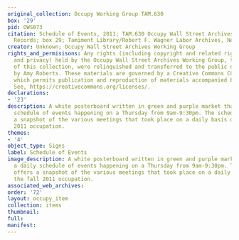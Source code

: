 ```yaml
---
original_collection: Occupy Working Group TAM.630
box: '29'
pid: OWS073
citation: Schedule of Events, 2011; TAM.630 Occupy Wall Street Archives Working Group
  Records; box 29; Tamiment Library/Robert F. Wagner Labor Archives, New York University
creator: Unknown; Occupy Wall Street Archives Working Group
rights_and_permisisons: Any rights (including copyright and related rights to publicity
  and privacy) held by the Occupy Wall Street Archives Working Group, the creator
  of this collection, were relinquished and transferred to the public domain in 2013
  by Amy Roberts. These materials are governed by a Creative Commons CC0 license,
  which permits publication and reproduction of materials accompanied by full attribution.
  See, https://creativecommons.org/licenses/.
declarations:
- '23'
description: A white posterboard written in green and purple market that has a daily
  schedule of events happening on a Thursday from 9am-9:30pm. The schedule offers
  a snapshot of the various meetings that took place on a daily basis during the fall
  2011 occupation.
themes:
- '4'
object_type: Signs
label: Schedule of Events
image_description: A white posterboard written in green and purple market that has
  a daily schedule of events happening on a Thursday from 9am-9:30pm. The schedule
  offers a snapshot of the various meetings that took place on a daily basis during
  the fall 2011 occupation.
associated_web_archives:
order: '72'
layout: occupy_item
collection: items
thumbnail:
full:
manifest:
---
```

